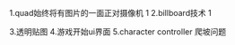 1.quad始终将有图片的一面正对摄像机                1
2.billboard技术                               1

3.透明贴图 
4.游戏开始ui界面
5.character controller 爬坡问题